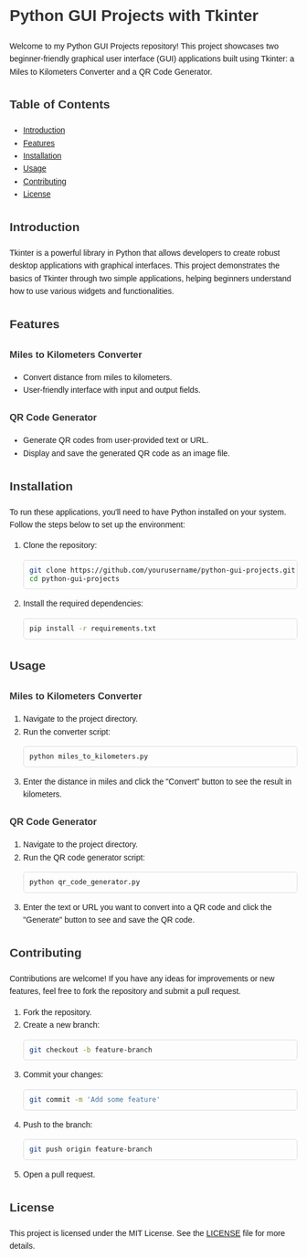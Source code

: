 # Python GUI Projects with Tkinter

Welcome to my Python GUI Projects repository! This project showcases two beginner-friendly graphical user interface (GUI) applications built using Tkinter: a Miles to Kilometers Converter and a QR Code Generator.

## Table of Contents
- [Introduction](#introduction)
- [Features](#features)
- [Installation](#installation)
- [Usage](#usage)
- [Contributing](#contributing)
- [License](#license)

## Introduction
Tkinter is a powerful library in Python that allows developers to create robust desktop applications with graphical interfaces. This project demonstrates the basics of Tkinter through two simple applications, helping beginners understand how to use various widgets and functionalities.

## Features
### Miles to Kilometers Converter
- Convert distance from miles to kilometers.
- User-friendly interface with input and output fields.

### QR Code Generator
- Generate QR codes from user-provided text or URL.
- Display and save the generated QR code as an image file.

## Installation
To run these applications, you'll need to have Python installed on your system. Follow the steps below to set up the environment:

1. Clone the repository:
    ```sh
    git clone https://github.com/yourusername/python-gui-projects.git
    cd python-gui-projects
    ```

2. Install the required dependencies:
    ```sh
    pip install -r requirements.txt
    ```

## Usage
### Miles to Kilometers Converter
1. Navigate to the project directory.
2. Run the converter script:
    ```sh
    python miles_to_kilometers.py
    ```
3. Enter the distance in miles and click the "Convert" button to see the result in kilometers.

### QR Code Generator
1. Navigate to the project directory.
2. Run the QR code generator script:
    ```sh
    python qr_code_generator.py
    ```
3. Enter the text or URL you want to convert into a QR code and click the "Generate" button to see and save the QR code.

## Contributing
Contributions are welcome! If you have any ideas for improvements or new features, feel free to fork the repository and submit a pull request.

1. Fork the repository.
2. Create a new branch:
    ```sh
    git checkout -b feature-branch
    ```
3. Commit your changes:
    ```sh
    git commit -m 'Add some feature'
    ```
4. Push to the branch:
    ```sh
    git push origin feature-branch
    ```
5. Open a pull request.

## License
This project is licensed under the MIT License. See the [LICENSE](LICENSE) file for more details.

<style>
    body {
        font-family: Arial, sans-serif;
        line-height: 1.6;
    }
    h1, h2, h3 {
        color: #333;
    }
    pre {
        background: #f4f4f4;
        padding: 10px;
        border: 1px solid #ddd;
        border-radius: 5px;
    }
    code {
        font-family: monospace;
    }
</style>

